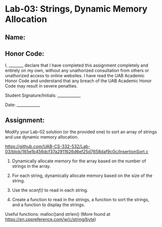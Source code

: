 # Lab-03: Strings, Dynamic Memory Allocation

## Name: 

## Honor Code:

I, _______, declare that I have completed this assignment completely and entirely on my own, without any unathorized consultation from others or unathorized access to online websites. I have read the UAB Academic Honor Code and understand that any breach of the UAB Academic Honor Code may result in severe penalties.

Student Signature/Initials: ____________

Date: ____________

## Assignment:

Modify your Lab-02 solution (or the provided one) to sort an array of strings and use dynamic memory allocation.

https://github.com/UAB-CS-332-532/Lab-03/blob/165e1b456dcf37a2911626d6ef25d7658daf9c0c/InsertionSort.c

1. Dynamically allocate memory for the array based on the number of strings in the array.

2. For each string, dynamically allocate memory based on the size of the string.

3. Use the *scanf()* to read in each string.

4. Create a function to read in the strings, a function to sort the strings, and a function to display the strings.

Useful functions: malloc()and strlen() (More found at https://en.cppreference.com/w/c/string/byte)
